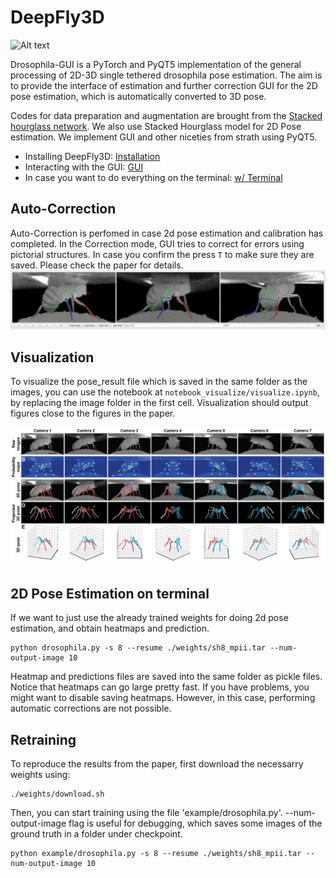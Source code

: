 # DeepFly3D

![Alt text](images/gui.gif?raw=true "Title")

Drosophila-GUI is a PyTorch and PyQT5 implementation of the general processing of 2D-3D single tethered drosophila pose estimation. The aim is to provide the interface of estimation and further correction GUI for the 2D pose estimation, which is automatically converted to 3D pose.

Codes for data preparation and augmentation are brought from the [Stacked hourglass network](https://github.com/anewell/pose-hg-train).  We also use Stacked Hourglass model for 2D Pose estimation. We implement GUI and other niceties from strath using PyQT5.

* Installing DeepFly3D: [Installation](https://github.com/NeLy-EPFL/DeepFly3D/blob/master/docs/install.md)
* Interacting with the GUI:  [GUI](https://github.com/NeLy-EPFL/DeepFly3D/blob/master/docs/gui.md)
* In case you want to do everything on the terminal: [w/ Terminal](https://github.com/NeLy-EPFL/DeepFly3D/blob/master/docs/terminal.md)

## Auto-Correction
Auto-Correction is perfomed in case 2d pose estimation and calibration has completed. In the Correction mode, GUI tries to correct for errors using pictorial structures. In case you confirm the press ```T``` to make sure they are saved. Please check the paper for details.
![Alt text](images/correction.gif?raw=true "Title")

## Visualization
To visualize the pose_result file which is saved in the same folder as the images, you can use the notebook at ```notebook_visualize/visualize.ipynb```, by replacing the image folder in the first cell. Visualization should output figures close to the figures in the paper.


<img src="images/pose3D.png" width="960">

## 2D Pose Estimation on terminal
If we want to just use the already trained weights for doing 2d pose estimation, and obtain heatmaps and prediction.

```
python drosophila.py -s 8 --resume ./weights/sh8_mpii.tar --num-output-image 10
```

Heatmap and predictions files are saved into the same folder as pickle files. Notice that heatmaps can go large pretty fast. If you have problems, you might want to disable saving heatmaps. However, in this case, performing automatic corrections are not possible.

## Retraining

To reproduce the results from the paper, first download the necessarry weights using:

```
./weights/download.sh
```

Then, you can start training using the file 'example/drosophila.py'. --num-output-image flag is useful for debugging, which saves some images of the ground truth in a folder under checkpoint.

```
python example/drosophila.py -s 8 --resume ./weights/sh8_mpii.tar --num-output-image 10
```

